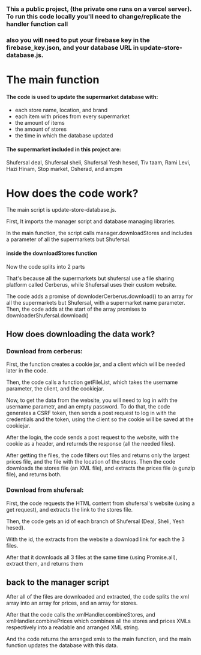 ### This a public project, (the private one runs on a vercel server). To run this code locally you'll need to change/replicate the handler function call
### also you will need to put your firebase key in the firebase_key.json, and your database URL in update-store-database.js.

# The main function

#### The code is used to update the supermarket database with:
* each store name, location, and brand
* each item with prices from every supermarket
* the amount of items
* the amount of stores
* the time in which the database updated

#### The supermarket included in this project are:

Shufersal deal, Shufersal sheli, Shufersal Yesh hesed, Tiv taam, Rami Levi, Hazi Hinam, Stop market, Osherad, and am:pm


# How does the code work?
The main script is update-store-database.js. 

First, It imports the manager script and database managing libraries. 

In the main function, the script calls manager.downloadStores and includes a parameter of all the supermarkets but Shufersal.
#### inside the downloadStores function
Now the code splits into 2 parts

That's because all the supermarkets but shufersal use a file sharing platform called Cerberus, while Shufersal uses their custom website.

The code adds a promise of downloderCerberus.download() to an array for all the supermarkets but Shufersal, with a supermarket name parameter. 
Then, the code adds at the start of the array promises to downloaderShufersal.download()

## How does downloading the data work?

### Download from cerberus:
First, the function creates a cookie jar, and a client which will be needed later in the code.

Then, the code calls a function getFileList, which takes the username parameter, the client, and the cookiejar.

Now, to get the data from the website, you will need to log in with the username parametr, and an empty password.
To do that, the code generates a CSRF token, then sends a post request to log in with the credentials and the token, using the client so the cookie will be saved at the cookiejar.

After the login, the code sends a post request to the website, with the cookie as a header, and returnds the response (all the needed files).

After getting the files, the code filters out files and returns only the largest prices file, and the file with the location of the stores.
Then the code downloads the stores file (an XML file), and extracts the prices file (a gunzip file), and returns both.

### Download from shufersal:
First, the code requests the HTML content from shufersal's website (using a get request), and extracts the link to the stores file.

Then, the code gets an id of each branch of Shufersal (Deal, Sheli, Yesh hesed).

With the id, the extracts from the website a download link for each the 3 files.

After that it downloads all 3 files at the same time (using Promise.all), extract them, and returns them

## back to the manager script
After all of the files are downloaded and extracted, the code splits the xml array into an array for prices, and an array for stores.

After that the code calls the xmlHandler.combineStores, and xmlHandler.combinePrices which combines all the stores and prices XMLs respectively into a readable and arranged XML string.

And the code returns the arranged xmls to the main function, and the main function updates the database with this data.
